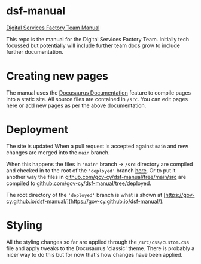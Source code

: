 # dsf-manual

[Digital Services Factory Team Manual](https://gov-cy.github.io/dsf-manual/)

This repo is the manual for the Digital Services Factory Team. Initially tech focussed but potentially will include further team docs grow to include further documentation.

# Creating new pages

The manual uses the [Docusaurus Documentation](https://docusaurus.io/docs/create-doc) feature to compile pages into a static site.
All source files are contained in `/src`. You can edit pages here or add new pages as per the above documentation.

# Deployment

The site is updated When a pull request is accepted against `main` and new changes are merged into the `main` branch.

When this happens the files in `'main'` branch -> `/src` directory are compiled and checked in to the root of the `'deployed'` branch [here](https://github.com/gov-cy/dsf-manual/tree/deployed).
Or to put it another way the files in [github.com/gov-cy/dsf-manual/tree/main/src](https://github.com/gov-cy/dsf-manual/tree/main/src) are compiled to [github.com/gov-cy/dsf-manual/tree/deployed](https://github.com/gov-cy/dsf-manual/tree/deployed).


The root directory of the `'deployed'` branch is what is shown at [https://gov-cy.github.io/dsf-manual/](https://gov-cy.github.io/dsf-manual/).

# Styling

All the styling changes so far are applied through the `/src/css/custom.css` file and apply tweaks to the Docusaurus 'classic' theme. There is probably a nicer way to do this but for now that's how changes have been applied. 

